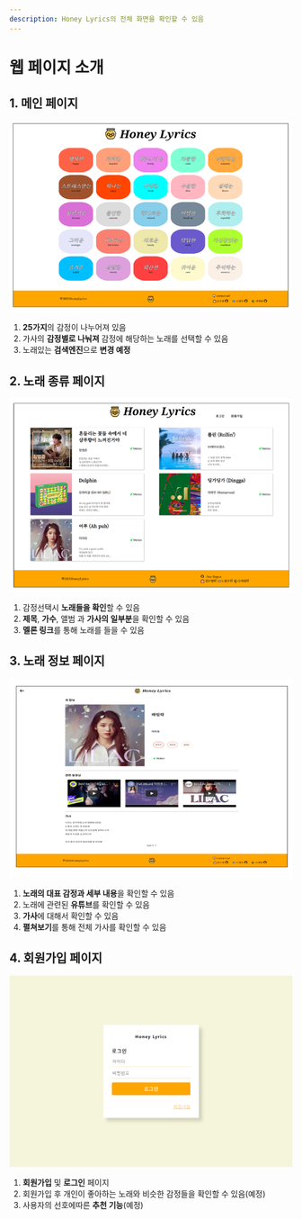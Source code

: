 ```yaml
---
description: Honey Lyrics의 전체 화면을 확인할 수 있음
---
```


# 웹 페이지 소개

##  1. 메인 페이지 

![](../.gitbook/assets/image%20%287%29.png)

1. **25가지**의 감정이 나누어져 있음 
2. 가사의 **감정별로 나눠져** 감정에 해당하는 노래를 선택할 수 있음
3. 노래있는 **검색엔진**으로 **변경 예정** 

## 2. 노래 종류 페이지 

![&#xB178;&#xB798; &#xC885;&#xB958; &#xD398;&#xC774;&#xC9C0;](../.gitbook/assets/image%20%288%29.png)

1. 감정선택시 **노래들을 확인**할 수 있음  
2. **제목**,  **가수**, 앨범 과 **가사의 일부분**을 확인할 수 있음  
3. **멜론 링크**를 통해 노래를 들을 수 있음  

## 3. 노래 정보 페이지

![&#xB178;&#xB798; &#xC18C;&#xAC1C;](../.gitbook/assets/image%20%286%29.png)

1. **노래의 대표 감정과 세부 내용**을 확인할 수 있음
2. 노래에 관련된 **유튜브**를 확인할 수 있음
3. **가사**에 대해서 확인할 수 있음 
4. **펼쳐보기**를 통해 전체 가사를 확인할 수 있음 

## 4. 회원가입 페이지  

![](../.gitbook/assets/honey-lyrics.web.app_login.png)

1. **회원가입** 및 **로그인** 페이지
2. 회원가입 후 개인이 좋아하는 노래와 비슷한 감정들을 확인할 수 있음\(예정\)
3. 사용자의 선호에따른 **추천 기능**\(예정\)

